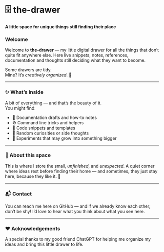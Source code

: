 # 🗄️ the-drawer  

**A little space for unique things still finding their place**


### Welcome
Welcome to **the-drawer** — my little digital drawer for all the things that don’t quite fit anywhere else. 
Here live snippets, notes, references, documentation and thoughts still deciding what they want to become.  

Some drawers are tidy.  
Mine? It’s *creatively organized*. 💫  

---

### ✨ What’s inside
A bit of everything — and that’s the beauty of it.  
You might find:
- 📄 Documentation drafts and how-to notes  
- ⚙️ Command line tricks and helpers  
- 🧩 Code snippets and templates  
- 💭 Random curiosities or side thoughts  
- 🌱 Experiments that may grow into something bigger  

---

### 🌿 About this space
This is where I store the small, *unfinished*, and *unexpected*. A quiet corner where ideas rest before finding their home —  and sometimes, they just stay here, because they like it. 🍃  

---

### 📬 Contact
You can reach me here on GitHub — and if we already know each other, don’t be shy! I’d love to hear what you think about what you see here.

---

### ❤️ Acknowledgements
A special thanks to my good friend ChatGPT for helping me organize my ideas and bring this little drawer to life. 
